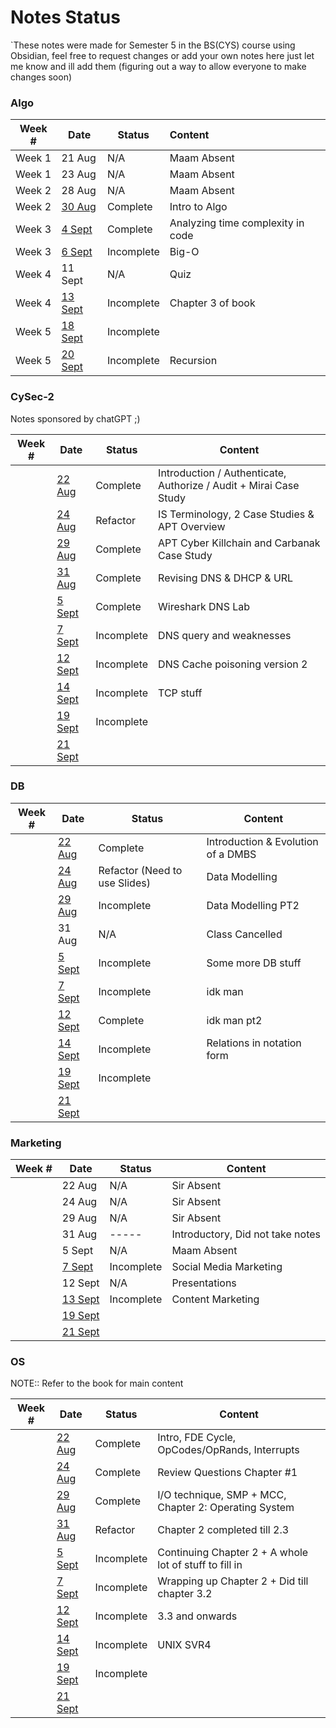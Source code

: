 # Notes Status
`These notes were made for Semester 5 in the BS(CYS) course using Obsidian, feel free to request changes or add your own notes here just let me know and ill add them (figuring out a way to allow everyone to make changes soon)

### Algo

| Week # | Date                                             | Status     | Content                           |
| ------ | ------------------------------------------------ | ---------- |:--------------------------------- |
| Week 1 | 21 Aug                                           | N/A        | Maam Absent                       |
| Week 1 | 23 Aug                                           | N/A        | Maam Absent                       |
| Week 2 | 28 Aug                                           | N/A        | Maam Absent                       |
| Week 2 | [30 Aug](Algo/Algo%2030%20August,%202023.md)     | Complete   | Intro to Algo                     |
| Week 3 | [4 Sept](Algo/Algo%204%20September,%202023.md)   | Complete   | Analyzing time complexity in code |
| Week 3 | [6 Sept](Algo/Algo%206%20September,%202023.md)   | Incomplete | Big-O                             |
| Week 4 | 11 Sept                                          | N/A        | Quiz                              |
| Week 4 | [13 Sept](Algo/Algo%2013%20September,%202023.md) | Incomplete | Chapter 3 of book                 |
| Week 5 | [18 Sept](Algo/Algo%2018%20September,%202023.md) | Incomplete |                                   |
| Week 5 | [20 Sept](Algo/Algo%2020%20September,%202023.md) | Incomplete | Recursion                                  |

### CySec-2
Notes sponsored by chatGPT ;)

| Week # | Date                                                  | Status     | Content                                                            |
| ------ | ----------------------------------------------------- | ---------- | ------------------------------------------------------------------ |
|        | [22 Aug](CySec-2/CySec2%2022%20August,%202023.md)     | Complete   | Introduction / Authenticate, Authorize / Audit  + Mirai Case Study |
|        | [24 Aug](CySec-2/CySec2%2024%20August,%202023.md)     | Refactor   | IS Terminology, 2 Case Studies & APT Overview                      |
|        | [29 Aug](CySec-2/CySec2%2029%20August,%202023.md)     | Complete   | APT Cyber Killchain and Carbanak Case Study                        |
|        | [31 Aug](CySec-2/CySec2%2031%20August,%202023.md)     | Complete   | Revising DNS & DHCP & URL                                          |
|        | [5 Sept](CySec-2/CySec2%205%20September,%202023.md)   | Complete   | Wireshark DNS Lab                                                  |
|        | [7 Sept](CySec-2/CySec2%207%20September,%202023.md)   | Incomplete | DNS query and weaknesses                                           |
|        | [12 Sept](CySec-2/CySec2%2012%20September,%202023.md) | Incomplete | DNS Cache poisoning version 2                                      |
|        | [14 Sept](CySec-2/CySec2%2014%20September,%202023.md) | Incomplete | TCP stuff                                                          |
|        | [19 Sept](CySec-2/CySec2%2019%20September,%202023.md) | Incomplete |                                                                    |
|        | [21 Sept](CySec-2/CySec2%2021%20September,%202023.md) |            |                                                                    |

### DB

| Week # | Date                                         | Status                        | Content                            |
| ------ | -------------------------------------------- | ----------------------------- | ---------------------------------- |
|        | [22 Aug](DB/DB%2022%20August,%202023.md)     | Complete                      | Introduction & Evolution of a DMBS |
|        | [24 Aug](DB/DB%2024%20August,%202023.md)     | Refactor (Need to use Slides) | Data Modelling                     |
|        | [29 Aug](DB/DB%2029%20August,%202023.md)     | Incomplete                    | Data Modelling PT2                 |
|        | 31 Aug                                       | N/A                           | Class Cancelled                    |
|        | [5 Sept](DB/DB%205%20September,%202023.md)   | Incomplete                    | Some more DB stuff                 |
|        | [7 Sept](DB/DB%207%20September,%202023.md)   | Incomplete                    | idk man                            |
|        | [12 Sept](DB/DB%2012%20September,%202023.md) | Complete                      | idk man pt2                        |
|        | [14 Sept](DB/DB%2014%20September,%202023.md) | Incomplete                    | Relations in notation form         |
|        | [19 Sept](DB/DB%2019%20September,%202023.md) | Incomplete                    |                                    |
|        | [21 Sept](DB/DB%2021%20September,%202023.md) |                               |                                    |
 
### Marketing

| Week #    | Date                                                       | Status     | Content                          |
| --- | ---------------------------------------------------------- | ---------- | -------------------------------- |
|     | 22 Aug                                                     | N/A        | Sir Absent                       |
|     | 24 Aug                                                     | N/A        | Sir Absent                       |
|     | 29 Aug                                                     | N/A        | Sir Absent                       |
|     | 31 Aug                                                     | -----      | Introductory, Did not take notes |
|     | 5 Sept                                                     | N/A        | Maam Absent                      |
|     | [7 Sept](Marketing/Marketing%207%20September,%202023.md)   | Incomplete | Social Media Marketing           |
|     | 12 Sept                                                    | N/A        | Presentations                    |
|     | [13 Sept](Marketing/Marketing%2013%20September,%202023.md) | Incomplete | Content Marketing                |
|     | [19 Sept](Marketing/Marketing%2019%20September,%202023.md) |            |                                  |
|     | [21 Sept](Marketing/Marketing%2021%20September,%202023.md) |            |                                  |

### OS

NOTE:: Refer to the book for main content

| Week # | Date                                         | Status     | Content                                                |
| ------ | -------------------------------------------- | ---------- | ------------------------------------------------------ |
|        | [22 Aug](OS/OS%2022%20August,%202023.md)     | Complete   | Intro, FDE Cycle, OpCodes/OpRands, Interrupts          |
|        | [24 Aug](OS/OS%2024%20August,%202023.md)     | Complete   | Review Questions Chapter #1                            |
|        | [29 Aug](OS/OS%2029%20August,%202023.md)     | Complete   | I/O technique, SMP + MCC, Chapter 2: Operating System  |
|        | [31 Aug](OS/OS%2031%20August,%202023.md)     | Refactor   | Chapter 2 completed till 2.3                           |
|        | [5 Sept](OS/OS%205%20September,%202023.md)   | Incomplete | Continuing Chapter 2 + A whole lot of stuff to fill in |
|        | [7 Sept](OS/OS%207%20September,%202023.md)   | Incomplete | Wrapping up Chapter 2 + Did till chapter 3.2           |
|        | [12 Sept](OS/OS%2012%20September,%202023.md) | Incomplete | 3.3 and onwards                                        |
|        | [14 Sept](OS/OS%2014%20September,%202023.md) | Incomplete | UNIX SVR4                                              |
|        | [19 Sept](OS/OS%2019%20September,%202023.md) | Incomplete |                                                        |
|        | [21 Sept](OS/OS%2021%20September,%202023.md) |            |                                                        |
